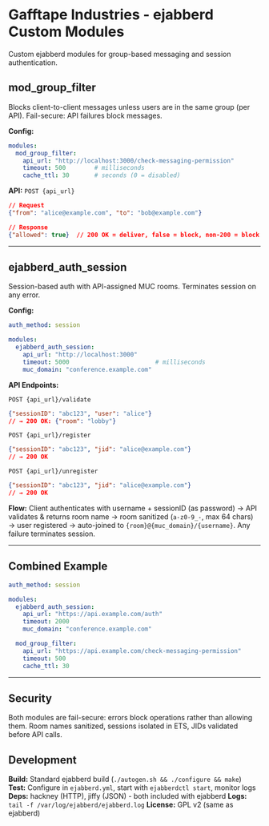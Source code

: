 # Gafftape Industries - ejabberd Custom Modules

Custom ejabberd modules for group-based messaging and session authentication.

## mod_group_filter

Blocks client-to-client messages unless users are in the same group (per API). Fail-secure: API failures block messages.

**Config:**
```yaml
modules:
  mod_group_filter:
    api_url: "http://localhost:3000/check-messaging-permission"
    timeout: 500        # milliseconds
    cache_ttl: 30       # seconds (0 = disabled)
```

**API:** `POST {api_url}`
```json
// Request
{"from": "alice@example.com", "to": "bob@example.com"}

// Response
{"allowed": true}  // 200 OK = deliver, false = block, non-200 = block
```

---

## ejabberd_auth_session

Session-based auth with API-assigned MUC rooms. Terminates session on any error.

**Config:**
```yaml
auth_method: session

modules:
  ejabberd_auth_session:
    api_url: "http://localhost:3000"
    timeout: 5000                        # milliseconds
    muc_domain: "conference.example.com"
```

**API Endpoints:**

`POST {api_url}/validate`
```json
{"sessionID": "abc123", "user": "alice"}
// → 200 OK: {"room": "lobby"}
```

`POST {api_url}/register`
```json
{"sessionID": "abc123", "jid": "alice@example.com"}
// → 200 OK
```

`POST {api_url}/unregister`
```json
{"sessionID": "abc123", "jid": "alice@example.com"}
// → 200 OK
```

**Flow:** Client authenticates with username + sessionID (as password) → API validates & returns room name → room sanitized (`a-z0-9_-`, max 64 chars) → user registered → auto-joined to `{room}@{muc_domain}/{username}`. Any failure terminates session.

---

## Combined Example

```yaml
auth_method: session

modules:
  ejabberd_auth_session:
    api_url: "https://api.example.com/auth"
    timeout: 2000
    muc_domain: "conference.example.com"

  mod_group_filter:
    api_url: "https://api.example.com/check-messaging-permission"
    timeout: 500
    cache_ttl: 30
```

---

## Security

Both modules are fail-secure: errors block operations rather than allowing them. Room names sanitized, sessions isolated in ETS, JIDs validated before API calls.

## Development

**Build:** Standard ejabberd build (`./autogen.sh && ./configure && make`)
**Test:** Configure in `ejabberd.yml`, start with `ejabberdctl start`, monitor logs
**Deps:** hackney (HTTP), jiffy (JSON) - both included with ejabberd
**Logs:** `tail -f /var/log/ejabberd/ejabberd.log`
**License:** GPL v2 (same as ejabberd)
